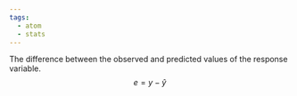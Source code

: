 ```yaml
---
tags:
  - atom
  - stats
---
```

The difference between the observed and predicted values of the response variable.
$$ e = y - \hat y $$